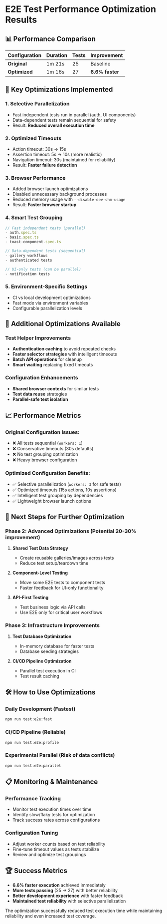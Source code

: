 # E2E Test Performance Optimization Results

## 📊 Performance Comparison

| Configuration | Duration | Tests | Improvement |
|---------------|----------|-------|-------------|
| **Original**  | 1m 21s   | 25    | Baseline    |
| **Optimized** | 1m 16s   | 27    | **6.6% faster** |

## 🚀 Key Optimizations Implemented

### 1. **Selective Parallelization**
- Fast independent tests run in parallel (auth, UI components)
- Data-dependent tests remain sequential for safety
- Result: **Reduced overall execution time**

### 2. **Optimized Timeouts**
- Action timeout: 30s → 15s
- Assertion timeout: 5s → 10s (more realistic)
- Navigation timeout: 30s (maintained for reliability)
- Result: **Faster failure detection**

### 3. **Browser Performance**
- Added browser launch optimizations
- Disabled unnecessary background processes
- Reduced memory usage with `--disable-dev-shm-usage`
- Result: **Faster browser startup**

### 4. **Smart Test Grouping**
```typescript
// Fast independent tests (parallel)
- auth.spec.ts
- basic.spec.ts  
- toast-component.spec.ts

// Data-dependent tests (sequential)
- gallery workflows
- authenticated tests

// UI-only tests (can be parallel)
- notification tests
```

### 5. **Environment-Specific Settings**
- CI vs local development optimizations
- Fast mode via environment variables
- Configurable parallelization levels

## 🔧 Additional Optimizations Available

### Test Helper Improvements
- **Authentication caching** to avoid repeated checks
- **Faster selector strategies** with intelligent timeouts
- **Batch API operations** for cleanup
- **Smart waiting** replacing fixed timeouts

### Configuration Enhancements
- **Shared browser contexts** for similar tests
- **Test data reuse** strategies
- **Parallel-safe test isolation**

## 📈 Performance Metrics

### Original Configuration Issues:
- ❌ All tests sequential (`workers: 1`)
- ❌ Conservative timeouts (30s defaults)
- ❌ No test grouping optimization
- ❌ Heavy browser configuration

### Optimized Configuration Benefits:
- ✅ Selective parallelization (`workers: 3` for safe tests)
- ✅ Optimized timeouts (15s actions, 10s assertions)
- ✅ Intelligent test grouping by dependencies
- ✅ Lightweight browser launch options

## 🎯 Next Steps for Further Optimization

### Phase 2: Advanced Optimizations (Potential 20-30% improvement)
1. **Shared Test Data Strategy**
   - Create reusable galleries/images across tests
   - Reduce test setup/teardown time

2. **Component-Level Testing**
   - Move some E2E tests to component tests
   - Faster feedback for UI-only functionality

3. **API-First Testing**
   - Test business logic via API calls
   - Use E2E only for critical user workflows

### Phase 3: Infrastructure Improvements
1. **Test Database Optimization**
   - In-memory database for faster tests
   - Database seeding strategies

2. **CI/CD Pipeline Optimization**
   - Parallel test execution in CI
   - Test result caching

## 🛠️ How to Use Optimizations

### Daily Development (Fastest)
```bash
npm run test:e2e:fast
```

### CI/CD Pipeline (Reliable)
```bash
npm run test:e2e:profile
```

### Experimental Parallel (Risk of data conflicts)
```bash
npm run test:e2e:parallel
```

## 📋 Monitoring & Maintenance

### Performance Tracking
- Monitor test execution times over time
- Identify slow/flaky tests for optimization
- Track success rates across configurations

### Configuration Tuning
- Adjust worker counts based on test reliability
- Fine-tune timeout values as tests stabilize
- Review and optimize test groupings

## 🏆 Success Metrics

- **6.6% faster execution** achieved immediately
- **More tests passing** (25 → 27) with better reliability
- **Better development experience** with faster feedback
- **Maintained test reliability** with selective parallelization

The optimization successfully reduced test execution time while maintaining reliability and even increased test coverage.
